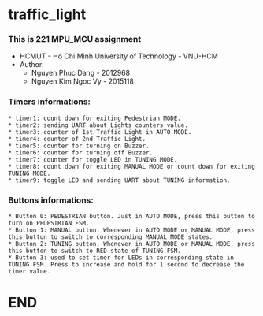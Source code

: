 # traffic_light
### This is 221 MPU_MCU assignment
  - HCMUT - Ho Chi Minh University of Technology - VNU-HCM
  - Author:
    * Nguyen Phuc Dang - 2012968
    * Nguyen Kim Ngoc Vy - 2015118
### Timers informations: 
	* timer1: count down for exiting Pedestrian MODE.
	* timer2: sending UART about Lights counters value.
	* timer3: counter of 1st Traffic Light in AUTO MODE.
	* timer4: counter of 2nd Traffic Light.
	* timer5: counter for turning on Buzzer.
	* timer6: counter for turning off Buzzer.
	* timer7: counter for toggle LED in TUNING MODE.
	* timer8: count down for exiting MANUAL MODE or count down for exiting TUNING MODE.
	* timer9: toggle LED and sending UART about TUNING information. 

### Buttons informations:
	* Button 0: PEDESTRIAN button. Just in AUTO MODE, press this button to turn on PEDESTRIAN FSM.
	* Button 1: MANUAL button. Whenever in AUTO MODE or MANUAL MODE, press this button to switch to corresponding MANUAL MODE states.
	* Button 2: TUNING button, Whenever in AUTO MODE or MANUAL MODE, press this button to switch to RED state of TUNING FSM.
	* Button 3: used to set timer for LEDs in corresponding state in TUNING FSM. Press to increase and hold for 1 second to decrease the timer value. 

# END
